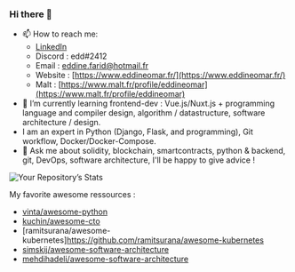 ### Hi there 👋
- 📫 How to reach me: 
  - [LinkedIn](https://www.linkedin.com/in/eddineomar/)
  - Discord : edd#2412
  - Email : [eddine.farid@hotmail.fr](mailto:eddine.farid@hotmail.fr)
  - Website : [https://www.eddineomar.fr/](https://www.eddineomar.fr/)
  - Malt : [https://www.malt.fr/profile/eddineomar](https://www.malt.fr/profile/eddineomar)
- 🌱 I’m currently learning frontend-dev : Vue.js/Nuxt.js + programming language and compiler design, algorithm / datastructure, software architecture / design.
- I am an expert in Python (Django, Flask, and programming), Git workflow, Docker/Docker-Compose.
- 💬 Ask me about solidity, blockchain, smartcontracts, python & backend, git, DevOps, software architecture, I'll be happy to give advice !

![Your Repository’s Stats](https://github-readme-stats.vercel.app/api?username=edd34&show_icons=true)

My favorite awesome ressources :
- [vinta/awesome-python](https://github.com/vinta/awesome-python)
- [kuchin/awesome-cto](https://github.com/kuchin/awesome-cto)
- [ramitsurana/awesome-kubernetes]https://github.com/ramitsurana/awesome-kubernetes
- [simskij/awesome-software-architecture](https://github.com/simskij/awesome-software-architecture)
- [mehdihadeli/awesome-software-architecture](https://github.com/mehdihadeli/awesome-software-architecture)
